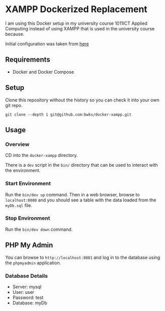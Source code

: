 # XAMPP Dockerized Replacement

I am using this Docker setup in my university course 1011ICT Applied Computing
instead of using XAMPP that is used in the university course because.

Initial configuration was taken from [here](https://gist.github.com/jcavat/2ed51c6371b9b488d6a940ba1049189b)

## Requirements

- Docker and Docker Compose

## Setup

Clone this repository without the history so you can 
check it into your own git repo.

```
git clone --depth 1 git@github.com:bwks/docker-xampp.git
```

## Usage

### Overview
CD into the `docker-xampp` directory.

There is a `dev` script in the `bin/` directory that 
can be used to interact with the environment.

### Start Environment
Run the `bin/dev up` command. Then in a web browser, browse to `localhost:8080`
and you should see a table with the data loaded from the `myDb.sql` file.

### Stop Environment 
Run the `bin/dev down` command.

## PHP My Admin

You can browse to `http://localhost:8081` and log in to the database using the `phpmyadmin` application.

### Database Details

- Server: mysql
- User: user
- Password: test
- Database: myDb
